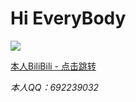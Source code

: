 <h1> Hi EveryBody</h1>

![](https://github-readme-stats.vercel.app/api?username=lyzzs10)


<a href="https://b23.tv/tVyftHq" >本人BiliBili - 点击跳转</a>


<em>本人QQ：692239032</em>
